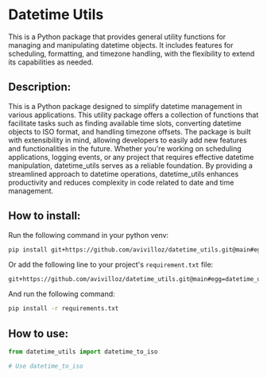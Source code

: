 # Datetime Utils

This is a Python package that provides general utility functions for managing and manipulating datetime objects. It includes features for scheduling, formatting, and timezone handling, with the flexibility to extend its capabilities as needed.

## Description:

This is a Python package designed to simplify datetime management in various applications. This utility package offers a collection of functions that facilitate tasks such as finding available time slots, converting datetime objects to ISO format, and handling timezone offsets.
The package is built with extensibility in mind, allowing developers to easily add new features and functionalities in the future. Whether you're working on scheduling applications, logging events, or any project that requires effective datetime manipulation, datetime_utils serves as a reliable foundation.
By providing a streamlined approach to datetime operations, datetime_utils enhances productivity and reduces complexity in code related to date and time management.

## How to install:

Run the following command in your python venv:

```bash
pip install git+https://github.com/avivilloz/datetime_utils.git@main#egg=datetime_utils
```

Or add the following line to your project's `requirement.txt` file:

```
git+https://github.com/avivilloz/datetime_utils.git@main#egg=datetime_utils
```

And run the following command:

```bash
pip install -r requirements.txt
```

## How to use:

```python
from datetime_utils import datetime_to_iso

# Use datetime_to_iso
```